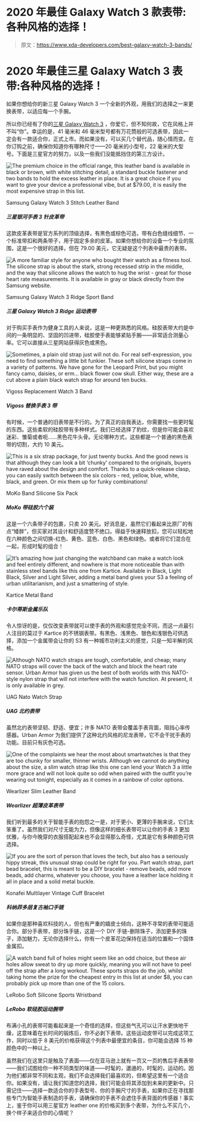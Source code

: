 # 2020 年最佳 Galaxy Watch 3 款表带:各种风格的选择！

> 原文：<https://www.xda-developers.com/best-galaxy-watch-3-bands/>

# 2020 年最佳三星 Galaxy Watch 3 表带:各种风格的选择！

如果你想给你的新三星 Galaxy Watch 3 一个全新的外观，用我们的选择之一来更换表带，以适应每一个手腕。

所以你已经有了你的[三星 Galaxy Watch 3](https://www.xda-developers.com/galaxy-watch-3-vs-apple-watch-6/) ，你爱它，但不知何故，它在风格上并不叫“你”。幸运的是，41 毫米和 46 毫米型号都有万花筒般的可选表带，因此一定会有一款适合你，正式上市。而如果没有，可以买几个替代品，随心情而变。在你订购之前，确保你知道你有哪种尺寸——20 毫米的小型号，22 毫米的大型号。下面是三星官方的努力，以及一些我们没能抵挡住的第三方设计。

 <picture>![The premium choice in the official range, this leather band is available in black or brown, with white stitching detail, a standard buckle fastener and two bands to hold the excess leather in place. It is a great choice if you want to give your device a professional vibe, but at $79.00, it is easily the most expensive strap in this list.](img/1dbba55e52425054fea47724536124ca.png)</picture> 

Samsung Galaxy Watch 3 Stitch Leather Band

##### 三星银河手表 3 针皮革带

这款皮革表带是官方系列的顶级选择，有黑色或棕色可选，带有白色缝线细节、一个标准带扣和两条带子，用于固定多余的皮革。如果你想给你的设备一个专业的氛围，这是一个很好的选择，但在 79.00 美元，它无疑是这个列表中最贵的表带。

 <picture>![A more familiar style for anyone who bought their watch as a fitness tool. The silicone strap is about the stark, strong recessed strip in the middle, and the way that silicone allows the watch to hug the wrist - great for those heart rate measurements. It is available in gray or black directly from the Samsung website.](img/aa5d2c501fe00087e9a3fdd27350ab40.png)</picture> 

Samsung Galaxy Watch 3 Ridge Sport Band

##### 三星 Galaxy Watch 3 Ridge 运动表带

对于购买手表作为健身工具的人来说，这是一种更熟悉的风格。硅胶表带大约是中间的一条明显的、坚固的凹进带，硅胶使手表能够紧贴手腕——非常适合测量心率。它可以直接从三星网站获得灰色或黑色。

 <picture>![Sometimes, a plain old strap just will not do. For real self-expression, you need to find something a little bit funkier. These soft silicone straps come in a variety of patterns. We have gone for the Leopard Print, but you might fancy camo, daisies, or erm… black flower cow skull. Either way, these are a cut above a plain black watch strap for around ten bucks. ](img/127d31158a9a1da963474b8cb5f351e2.png)</picture> 

Vigoss Replacement Watch 3 Band

##### Vigoss 替换手表 3 带

有时候，一个普通的旧表带是不行的。为了真正的自我表达，你需要找一些更时髦的东西。这些柔软的硅胶带有多种样式。我们已经选择了豹纹，但是你可能会喜欢迷彩、雏菊或者呃……黑色花牛头骨。无论哪种方式，这些都是一个普通的黑色表带的切割，大约 10 美元。

 <picture>![This is a six strap package, for just twenty bucks. And the good news is that although they can look a bit ‘chunky’ compared to the originals, buyers have raved about the design and comfort. Thanks to a quick-release clasp, you can easily switch between the six colors - red, yellow, blue, white, black, and green. Or mix them up for funky combinations!](img/c8ab375a78ca60ae2d05573b3f39e262.png)</picture> 

MoKo Band Silicone Six Pack

##### MoKo 带硅胶六个装

这是一个六条带子的包裹，只卖 20 美元。好消息是，虽然它们看起来比原厂的有点“矮胖”，但买家对其设计和舒适度赞不绝口。得益于快速释放扣，您可以轻松地在六种颜色之间切换-红色、黄色、蓝色、白色、黑色和绿色。或者将它们混合在一起，形成时髦的组合！

 <picture>![It’s amazing how just changing the watchband can make a watch look and feel entirely different, and nowhere is that more noticeable than with stainless steel bands like this one from Kartice. Available in Black, Light Black, Silver and Light Silver, adding a metal band gives your S3 a feeling of urban utilitarianism, and just a smattering of style.](img/4aa58242d87267e71ad8cdaceda48424.png)</picture> 

Kartice Metal Band

##### 卡尔蒂斯金属乐队

令人惊讶的是，仅仅改变表带就可以使手表的外观和感觉完全不同，而这一点最引人注目的莫过于 Kartice 的不锈钢表带。有黑色、浅黑色、银色和浅银色可供选择，添加一个金属带会让你的 S3 有一种城市功利主义的感觉，只是一知半解的风格。

 <picture>![Although NATO watch straps are tough, comfortable, and cheap; many NATO straps will cover the back of the watch and block the heart rate sensor. Urban Armor has given us the best of both worlds with this NATO-style nylon strap that will not interfere with the watch function. At present, it is only available in grey.](img/34d688f3682cb07b98d76496575e6d08.png)</picture> 

UAG Nato Watch Strap

##### UAG 北约表带

虽然北约表带坚韧、舒适、便宜；许多 NATO 表带会覆盖手表背面，阻挡心率传感器。Urban Armor 为我们提供了这种北约风格的尼龙表带，它不会干扰手表的功能。目前只有灰色可选。

 <picture>![One of the complaints we hear the most about smartwatches is that they are too chunky for smaller, thinner wrists. Although we cannot do anything about the size, a slim watch strap like this one can lend your Watch 3 a little more grace and will not look quite so odd when paired with the outfit you’re wearing out tonight, especially as it comes in a rainbow of color options.](img/04067cce9b97a697d323729cd70392c3.png)</picture> 

Wearlizer Slim Leather Band

##### Wearlizer 超薄皮革表带

我们听到最多的关于智能手表的抱怨之一是，对于更小、更薄的手腕来说，它们太笨重了。虽然我们对尺寸无能为力，但像这样的细长表带可以让你的手表 3 更加优雅，与你今晚穿的衣服搭配起来也不会显得那么奇怪，尤其是它有多种颜色可供选择。

 <picture>![If you are the sort of person that loves the tech, but also has a seriously hippy streak, this unusual strap could be right for you. Part watch strap, part bead bracelet, this is meant to be a DIY bracelet - remove beads, add more beads, add charms, whatever you choose, you have a leather lace holding it all in place and a solid metal buckle.](img/14bc44922303f3858edfaf89a47f220b.png)</picture> 

Konafei Multilayer Vintage Cuff Bracelet

##### 科纳菲多层复古袖口手链

如果你是那种喜欢科技的人，但也有严重的嬉皮士倾向，这种不寻常的表带可能适合你。部分手表带，部分珠手链，这是一个 DIY 手链-删除珠子，添加更多的珠子，添加魅力，无论你选择什么，你有一个皮革花边保持在适当的位置和一个固体金属扣。

 <picture>![A watch band full of holes might seem like an odd choice, but these air holes allow sweat to dry up more quickly, meaning you will not have to peel off the strap after a long workout. These sports straps do the job, whilst taking home the prize for the cheapest entry in this list at under $8, you can probably pick up more than one of the 15 colors. ](img/b7bc53dcf4c35defdfa12f92c2c10fbe.png)</picture> 

LeRobo Soft Silicone Sports Wristband

##### LeRobo 软硅胶运动腕带

布满小孔的表带可能看起来是一个奇怪的选择，但这些气孔可以让汗水更快地干燥，这意味着在长时间的锻炼后，你不必剥下表带。这些运动皮带可以完成这项工作，同时以低于 8 美元的价格获得这个列表中最便宜的条目，你可能会选择 15 种颜色中的一种以上。

虽然我们在这里只是触及了表面——仅在亚马逊上就有一页又一页的售后手表表带——我们试图给你一种不同类型的味道——时髦的，邋遢的，时髦的，运动的。因为他们都非常不同和主观，我们不会选择我们最喜欢的，但希望这里有一个适合你。如果没有，请让我们知道您的选择，我们可能会将其添加到未来的更新中。只需记住——选择一款适合你的手表型号、你的手腕尺寸的手表，如果你正在寻找那些专门为智能手表制造的手表，请确保你的手表不会遮住手表背面的传感器！事实上，鉴于你可以用三星官方 leather one 的价格买到多个表带，为什么不买几个，换个样子来适合你的心情呢？